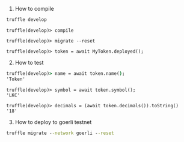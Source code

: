 1. How to compile 
```cmd
truffle develop
```

```
truffle(develop)> compile
```

```
truffle(develop)> migrate --reset
```

```
truffle(develop)> token = await MyToken.deployed();
```

2. How to test
```cmd
truffle(develop)> name = await token.name();
'Token'
```
````
truffle(develop)> symbol = await token.symbol();
'LKC'
````
```
truffle(develop)> decimals = (await token.decimals()).toString()
'18'
```

3. How to deploy to goerli testnet

```cmd
truffle migrate --network goerli --reset
```